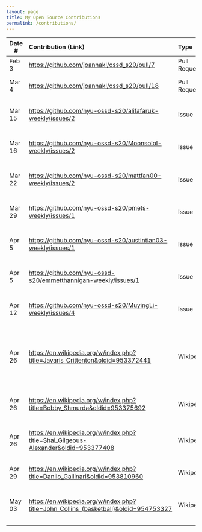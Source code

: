 ```yaml
---
layout: page
title: My Open Source Contributions
permalink: /contributions/
---
```


<!--
Type of the contribution should be "Wikipedia edit", "OpenStreet Map feature", "Documentation", "Course website", "Blog",
"Browse Add-on", etc.

The description should include a brief summary of what you did.

Replace the first row with your own contribution. 

-->





| Date #       | Contribution (Link)  | Type  | Description |
|---|:---|:---|:---|
| Feb 3   | https://github.com/joannakl/ossd_s20/pull/7  | Pull Request |   I fixed a broken link.  |
| Mar 4   | https://github.com/joannakl/ossd_s20/pull/18 | Pull Request | Fixed Incorrect Dates |
| Mar 15  | https://github.com/nyu-ossd-s20/alifafaruk-weekly/issues/2| Issue  | Issue pointed out typos on blog post |
| Mar 16  | https://github.com/nyu-ossd-s20/Moonsolol-weekly/issues/2| Issue  | Issue pointed out typos on blog post |
| Mar 22  | https://github.com/nyu-ossd-s20/mattfan00-weekly/issues/2 | Issue | Issue pointed out typos on blog post |
| Mar 29  | https://github.com/nyu-ossd-s20/pmets-weekly/issues/1 | Issue | Issue pointed out typos on blog post |
| Apr 5   | https://github.com/nyu-ossd-s20/austintian03-weekly/issues/1 | Issue | Issue pointed out typos on blog post |
| Apr 5   | https://github.com/nyu-ossd-s20/emmetthannigan-weekly/issues/1| Issue | Issue pointed out typos on blog post |
| Apr 12  | https://github.com/nyu-ossd-s20/MuyingLi-weekly/issues/4| Issue | Issue pointed out typos on blog post |
| Apr 26  | https://en.wikipedia.org/w/index.php?title=Javaris_Crittenton&oldid=953372441 | Wikipedia | Added extra details about the NBA player and fixed a comma for consistency |
| Apr 26  | https://en.wikipedia.org/w/index.php?title=Bobby_Shmurda&oldid=953375692 | Wikipedia | Updated YouTube metric numbers |
| Apr 26  | https://en.wikipedia.org/w/index.php?title=Shai_Gilgeous-Alexander&oldid=953377408 | Wikipedia | Added extra details regarding a historic stat |
| Apr 29  | https://en.wikipedia.org/w/index.php?title=Danilo_Gallinari&oldid=953810960 | Wikipedia | Updated current team stats |
| May 03  | https://en.wikipedia.org/w/index.php?title=John_Collins_(basketball)&oldid=954753327 | Wikipedia | Updated stats since his return from NBA suspension |
